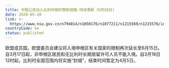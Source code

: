 ```yaml
---
title: 中国公民出入比利时临时管制措施-持续更新（5月28日)
date: 2020-05-28
link: >-
  https://www.nia.gov.cn/n794014/n1050176/n1077211/n1215569/n1215576/index.html
countryCode: be
status: published
---
```

欧盟成员国，欧盟委员会建议将入境申根区有关国家的限制再次延长至6月15日。自3月17日起，非申根区居民和无比利时长期居留许可人员不能入境。自3月18日12时起，比利时全国范围内将实施“封城”，结束时间暂定为4月5日。